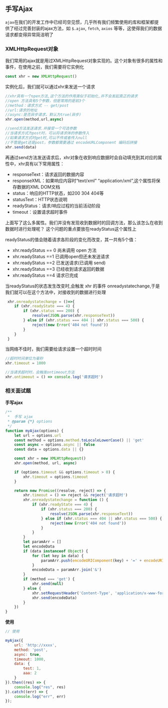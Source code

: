 ## 手写Ajax
`ajax`在我们的开发工作中已经司空见惯，几乎所有我们频繁使用的库和框架都提供了经过完善封装的ajax方法，如 `$.ajax`, `fetch`, `axios` 等等，这使得我们的数据请求都变得异常简洁明了

### XMLHttpRequest对象
我们常用的ajax就是用过XMLHttpRequest对象实现的。这个对象有很多的属性和事件，在使用之前，我们需要将它实例化
```js
const xhr = new XMLHttpRequest()
```
实例化后，我们就可以通过xhr来发送一个请求
```js
//xhr具有一个open方法,这个方法的作用类似于初始化,并不会发起真正的请求
//open 方法具有5个参数，但是常用的是前3个
//method：请求方式 -- get/post
//url:请求的地址
//async:是否异步请求，默认为true(异步)
xhr.open(method,url,async)

//send方法发送请求.并接受一个可选参数
//当请求方式为post时，可以将请求体的参数传入
//如果请求方式时get时,可以不传或者传入null
//不管是get还是post，参数都需要通过 encodeURLComponent 编码后拼接
xhr.send(data)
```
再通过send方法发送请求后，xhr对象在收到响应数据时会自动填充到其对应的属性中，xhr具有以下常用属性：

- responseText：请求返回的数据内容
- responseXML：如果响应内容时“text/xml” “application/xml”,这个属性将保存数据的XML DOM文档
- status：响应的HTTP状态，如200 304 404等
- statusText：HTTP状态说明
- readyStatus：请求/响应过程的当前活动阶段
- timeout：设置请求超时事件

上面写了这么多属性。我们并没有发现收到数据时的回调方法，那么该怎么在收到数据时进行处理呢？
这个问题的重点要放在readyStatus这个属性上

readyStatus的值会随着请求各阶段的变化而改变，其一共有5个值：

- xhr.readyStatus == 0 尚未调用 open 方法
- xhr.readyStatus ==1 已调用open但还未发送请求
- xhr.readyStatus ==2 已发送请求(已调用 send)
- xhr.readyStatus ==3 已经收到请求返回的数据
- xhr.readyStatus ==4 请求已完成

当readyStatus的状态发生改变时,会触发 xhr 的事件 onreadystatechange,于是我们就可以在这个方法中，对接收到的数据进行处理
```js
 xhr.onreadystatechange = ()=>{
    if (xhr.readyState === 4) {
        if (xhr.status === 200) {
            resolve(JSON.parse(xhr.responseText))
        } else if (xhr.status === 404 || xhr.status === 500) {
            reject(new Error('404 not found'))
        }
    }
 }
```
当网络不佳时，我们需要给请求设置一个超时时间
```js
//超时时间单位为毫秒
xhr.timeout = 1000

//当请求超时时，会触发ontimeout方法
xhr.ontimeout = () => console.log('请求超时')
```

### 相关面试题
**手写ajax**
```js
/**
 *  手写 ajax
 * @param {*} options 
 */
function myAjax(options) {
    let url = options.url
    const method = options.method.toLocaleLowerCase() || 'get'
    const async = options.async || false
    const data = options.data || {}

    const xhr = new XMLHttpRequest()
    xhr.open(method, url, async)

    if (options.timeout && options.timeout > 0) {
        xhr.timeout = options.timeout
    }

    return new Promise((resolve, reject) => {
        xhr.timeout = () => reject && reject('请求超时')
        xhr.onreadystatechange = function () {
            if (xhr.readyState === 4) {
                if (xhr.status === 200) {
                    resolve(JSON.parse(xhr.responseText))
                } else if (xhr.status === 404 || xhr.status === 500) {
                    reject(new Error('404 not found'))
                }
            }
        }
        let paramArr = []
        let encodeData
        if (data instanceof Object) {
            for (let key in data) {
                paramArr.push(encodeURIComponent(key) + '=' + encodeURIComponent(data[key]))
            }
            encodeData = paramArr.join('&')
        }
        if (method === 'get') {
            xhr.send(null)
        } else {
            xhr.setRequestHeader('Content-Type', 'application/x-www-form-urlencoded;charset=UTF-8')
            xhr.send(encodeData)
        }
    })
}
```

**使用**
```js
// 使用

myAjax({
    url: 'http://xxxx',
    method: 'post',
    async: true,
    timeout: 1000,
    data: {
        test: 1,
        aaa: 2
    }
}).then((res) => {
    console.log("res", res)
}).catch((err) => {
    console.log("err", err)
});
```